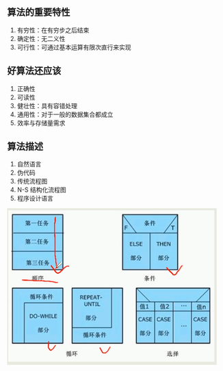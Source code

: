 ## 算法的重要特性

1. 有穷性：在有穷步之后结束
2. 确定性：无二义性
3. 可行性：可通过基本运算有限次直行来实现

## 好算法还应该

1. 正确性
2. 可读性
3. 健壮性：具有容错处理
4. 通用性：对于一般的数据集合都成立
5. 效率与存储量需求

## 算法描述

1. 自然语言
2. 伪代码
3. 传统流程图
4. N-S 结构化流程图
5. 程序设计语言

![](N-S图.png)

